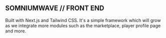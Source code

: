 ## SOMNIUMWAVE // FRONT END

Built with Next.js and Tailwind CSS. It's a simple framework which will grow as we integrate more modules such as the marketplace, player profile page and more.

